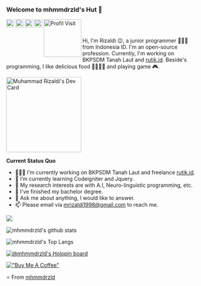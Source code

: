 ### Welcome to mhmmdrzld's Hut 👋
<a href="https://twitter.com/mhmmdrzld">
  <img align="left" alt="twitter" width="22px" src="https://cdn.jsdelivr.net/npm/simple-icons@3.1.0/icons/twitter.svg" />
</a>
<a href="https://www.linkedin.com/in/mhmmdrzld/">
  <img align="left" alt="LinkedIn" width="22px" src="https://cdn.jsdelivr.net/npm/simple-icons@3.1.0/icons/linkedin.svg" />
</a>
<a href="mailto:mrizaldi1998@gmail.com">
  <img align="left" alt="Gmail" width="22px" src="https://cdn.jsdelivr.net/npm/simple-icons@3.1.0/icons/gmail.svg" />
</a>
<a href="https://www.facebook.com/masihkurus/">
  <img align="left" alt="Facebook" width="22px" src="https://cdn.jsdelivr.net/npm/simple-icons@3.1.0/icons/facebook.svg" />
</a>
<a href="#">
  <img align="left" alt="Profil Visit" width="100px" src="https://komarev.com/ghpvc/?username=mhmmdrzld&label=Profile%20views&color=0e75b6&style=flat" />
</a>
<br />
<br />



Hi, I'm Rizaldi 😉, a junior programmer 👨🏻‍💻 from Indonesia ID. I'm an open-source profession. Currently, I'm working on BKPSDM Tanah Laut and [rutik.id](https://github.com/rutikproject). Beside's programming, I like delicious food 🥗🥩🌮🍣 and playing game 🎮.

<a href="https://app.daily.dev/mhmmdrzld"><img src="https://api.daily.dev/devcards/0b3adfbc3e62461db261672382606b5c.png?r=39n" width="200" alt="Muhammad Rizaldi's Dev Card"/></a>

**Current Status Quo**

- 👨🏻‍💻 I’m currently working on BKPSDM Tanah Laut and freelance [rutik.id](https://github.com/rutikproject).
- 🌱 I’m currently learning Codeigniter and Jquery.
- 🤔 My research interests are with A.I, Neuro-linguistic programming, etc.
- 💼 I've finished my bachelor degree.
- 💬 Ask me about anything, I would like to answer.
- 📫 Please email via mrizaldi1998@gmail.com to reach me.
<img align="left" src="https://github-profile-trophy.vercel.app/?username=mhmmdrzld">
<br>

![mhmmdrzld's github stats](https://github-readme-stats.vercel.app/api?username=mhmmdrzld&show_icons=true&hide_border=true&include_all_commits=true&count_private=true)

![mhmmdrzld's Top Langs](https://github-readme-stats.vercel.app/api/top-langs/?username=mhmmdrzld&layout=compact&hide_border=true)

[![@mhmmdrzld's Holopin board](https://holopin.io/api/user/board?user=mhmmdrzld)](https://holopin.io/@mhmmdrzld)

[!["Buy Me A Coffee"](https://www.buymeacoffee.com/assets/img/custom_images/orange_img.png)](https://www.buymeacoffee.com/mhmmdrzld)

⭐️ From [mhmmdrzld](https://github.com/mhmmdrzld)
